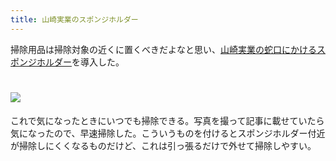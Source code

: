 ```yaml
---
title: 山崎実業のスポンジホルダー
---
```

掃除用品は掃除対象の近くに置くべきだよなと思い、[山崎実業の蛇口にかけるスポンジホルダー](https://www.amazon.co.jp/dp/B07MM4GC6P)を導入した。

![](https://lh4.googleusercontent.com/5JUNFZtQNmoIbcjpmM2K-N-3614xDwaeB8zgQvCkBqwa5pJlGgbl2_DYqNjfN4fX26BLFerhRd1hHar8C_Cwv8I3QgqMwxFUuH-VJ04nDdgsqpnRt27inH53aP4cIqs9BK0bka3DrYG3mewp5-N1Efcr3z2PXKAKASDgFuAX8tqt5AqyIkcuMU0o)
===============================================================================================================================================================================================================================

これで気になったときにいつでも掃除できる。写真を撮って記事に載せていたら気になったので、早速掃除した。こういうものを付けるとスポンジホルダー付近が掃除しにくくなるものだけど、これは引っ張るだけで外せて掃除しやすい。
